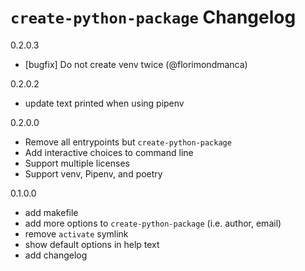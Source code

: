 # `create-python-package` Changelog
0.2.0.3
* [bugfix] Do not create venv twice (@florimondmanca)

0.2.0.2
* update text printed when using pipenv

0.2.0.0
* Remove all entrypoints but `create-python-package`
* Add interactive choices to command line
* Support multiple licenses
* Support venv, Pipenv, and poetry

0.1.0.0
* add makefile
* add more options to `create-python-package` (i.e. author, email)
* remove `activate` symlink
* show default options in help text
* add changelog

